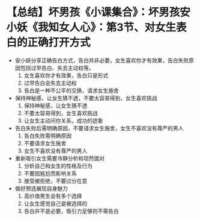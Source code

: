 # 【总结】坏男孩《小课集合》：坏男孩安小妖《我知女人心》：第3节、对女生表白的正确打开方式

-   安小妖分享正确告白方式，告白并非必要，女生喜欢你才有效果，告白失败原因包括过早告白、失去主动权等。
    1.  女生喜欢你才有效果，告白只是形式
    2.  过早告白会失去主动权
    3.  告白是一种不公平的交换，请求女生施舍
-   保持神秘感，让女生猜不透，不要太容易得到，女生喜欢挑战
    1.  保持神秘感，让女生猜不透
    2.  不要太容易得到，女生喜欢挑战
    3.  让女生主动问你关系，成功的迹象
-   告白失败后需明确原因，不要请求女生施舍，女生不喜欢没有尊严的男人
    1.  告白失败需明确原因
    2.  不要请求女生施舍
    3.  女生不喜欢没有尊严的男人
-   重新吸引女生需要冷静分析和坦然面对
    1.  分析自己和女生的性格及行为
    2.  不要因尴尬而影响关系
    3.  接受被拒绝，不要过分在意
-   做好预选展现自身魅力
    1.  高价值男生会有多个选择
    2.  让女生感觉自己是被选择的
    3.  告白并不是必要，吸引力足够则不需告白